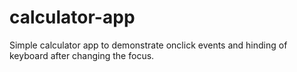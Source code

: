 # calculator-app
Simple calculator app to demonstrate onclick events and hinding of keyboard after changing the focus.
